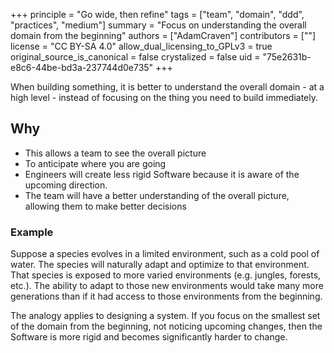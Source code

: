 +++
principle = "Go wide, then refine"
tags = ["team", "domain", "ddd", "practices", "medium"]
summary = "Focus on understanding the overall domain from the beginning"
authors = ["AdamCraven"]
contributors = [""]
license = "CC BY-SA 4.0"
allow_dual_licensing_to_GPLv3 = true
original_source_is_canonical = false
crystalized = false
uid = "75e2631b-e8c6-44be-bd3a-237744d0e735"
+++


When building something, it is better to understand the overall domain - at a high level - instead of focusing on the thing you need to build immediately.

## Why

* This allows a team to see the overall picture
* To anticipate where you are going
* Engineers will create less rigid Software because it is aware of the upcoming direction.
* The team will have a better understanding of the overall picture, allowing them to make better decisions

### Example

Suppose a species evolves in a limited environment, such as a cold pool of water. The species will naturally adapt and optimize to that environment. That species is exposed to more varied environments (e.g. jungles, forests, etc.). The ability to adapt to those new environments would take many more generations than if it had access to those environments from the beginning.

The analogy applies to designing a system. If you focus on the smallest set of the domain from the beginning, not noticing upcoming changes, then the Software is more rigid and becomes significantly harder to change.